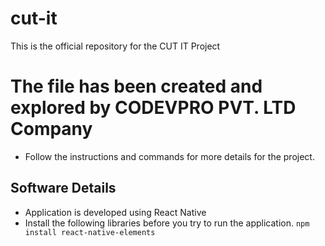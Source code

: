 # cut-it
This is the official repository for the CUT IT Project

# The file has been created and explored by CODEVPRO PVT. LTD Company
* Follow the instructions and commands for more details for the project.

## Software Details
* Application is developed using React Native
* Install the following libraries before you try to run the application.
`npm install react-native-elements`